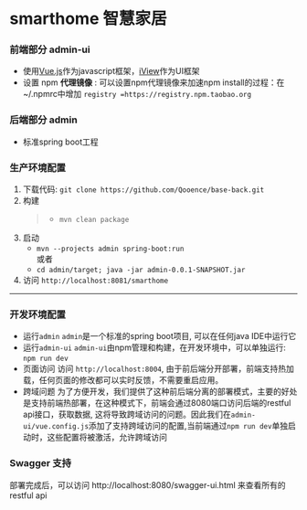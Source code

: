 # smarthome 智慧家居

### 前端部分 admin-ui

- 使用[Vue.js](https://vuejs.org)作为javascript框架，[iView](https://www.iviewui.com)作为UI框架
- 设置 npm **代理镜像** : 可以设置npm代理镜像来加速npm install的过程：在~/.npmrc中增加 `registry =https://registry.npm.taobao.org`

### 后端部分 admin

* 标准spring boot工程

### 生产环境配置

1. 下载代码: `git clone https://github.com/Qooence/base-back.git`
3. 构建
    > - `mvn clean package`  
4. 启动 
   * `mvn --projects admin spring-boot:run`   
   或者   
   * `cd admin/target; java -jar admin-0.0.1-SNAPSHOT.jar`
5. 访问 `http://localhost:8081/smarthome`
---

### 开发环境配置
* 运行`admin`
   `admin`是一个标准的spring boot项目, 可以在任何java IDE中运行它
* 运行`admin-ui`
  `admin-ui`由npm管理和构建，在开发环境中，可以单独运行: `npm run dev`
* 页面访问
  访问 `http://localhost:8004`, 由于前后端分开部署，前端支持热加载，任何页面的修改都可以实时反馈，不需要重启应用。
 * 跨域问题
    为了方便开发，我们提供了这种前后端分离的部署模式，主要的好处是支持前端热部署，在这种模式下，前端会通过8080端口访问后端的restful api接口，获取数据, 这将导致跨域访问的问题。因此我们在`admin-ui/vue.config.js`添加了支持跨域访问的配置,当前端通过`npm run dev`单独启动时，这些配置将被激活，允许跨域访问

### Swagger 支持

部署完成后，可以访问 http://localhost:8080/swagger-ui.html 来查看所有的restful api